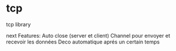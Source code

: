 # tcp
tcp library

next Features:
Auto close (server et client)
Channel pour envoyer et recevoir les données
Deco automatique aprés un certain temps
